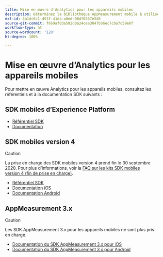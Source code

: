 ```yaml
---
title: Mise en œuvre d’Analytics pour les appareils mobiles
description: Déterminez la bibliothèque AppMeasurement mobile à utiliser.
exl-id: 8a1dc0c1-493f-41da-a0ed-08df0367e5d8
source-git-commit: f669af03a502d8a24cea3047b96ec7cba7c59e6f
workflow-type: ht
source-wordcount: '120'
ht-degree: 100%

---
```


# Mise en œuvre d’Analytics pour les appareils mobiles

Pour mettre en œuvre Analytics pour les appareils mobiles, consultez les référentiels et à la documentation SDK suivants :

## SDK mobiles d’Experience Platform

* [Référentiel SDK](https://github.com/Adobe-Marketing-Cloud/aep-sdks-documentation)
* [Documentation](https://aep-sdks.gitbook.io/docs/)

## SDK mobiles version 4

>[!CAUTION]
>
>La prise en charge des SDK mobiles version 4 prend fin le 30 septembre 2020. Pour plus d’informations, voir la [FAQ sur les kits SDK mobiles version 4 (fin de prise en charge)](https://aep-sdks.gitbook.io/docs/version-4-sdk-end-of-support-faq).

* [Référentiel SDK](https://github.com/Adobe-Marketing-Cloud/mobile-services/tree/master/sdks)
* [Documentation iOS](https://experienceleague.adobe.com/docs/mobile-services/ios/overview.html?lang=fr)
* [Documentation Android](https://experienceleague.adobe.com/docs/mobile-services/android/overview.html?lang=fr)

## AppMeasurement 3.x

>[!CAUTION]
>
>Les SDK AppMeasurement 3.x pour les appareils mobiles ne sont plus pris en charge.

* [Documentation du SDK AppMeasurement 3.x pour iOS](../../assets/adobe_mobile_ios_3x.pdf)
* [Documentation du SDK AppMeasurement 3.x pour Android](../../assets/android_3x.pdf)
